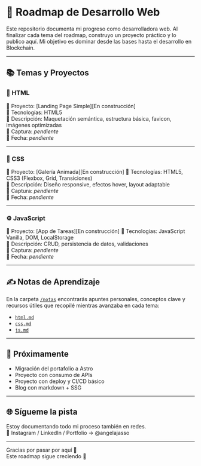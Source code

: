 # 🧭 Roadmap de Desarrollo Web

Este repositorio documenta mi progreso como desarrolladora web. Al finalizar cada tema del roadmap, construyo un proyecto práctico y lo publico aquí. Mi objetivo es dominar desde las bases hasta el desarrollo en Blockchain.

---

## 📚 Temas y Proyectos

### 🧱 HTML
📌 Proyecto: [Landing Page Simple][En construcción]  
🔧 Tecnologías: HTML5  
🎯 Descripción: Maquetación semántica, estructura básica, favicon, imágenes optimizadas  
📸 Captura: _pendiente_  
📅 Fecha: _pendiente_ 

---

### 🎨 CSS
📌 Proyecto: [Galería Animada][En construcción] 
🔧 Tecnologías: HTML5, CSS3 (Flexbox, Grid, Transiciones)  
🎯 Descripción: Diseño responsive, efectos hover, layout adaptable  
📸 Captura: _pendiente_  
📅 Fecha: _pendiente_

---

### ⚙️ JavaScript
📌 Proyecto: [App de Tareas][En construcción] 
🔧 Tecnologías: JavaScript Vanilla, DOM, LocalStorage  
🎯 Descripción: CRUD, persistencia de datos, validaciones  
📸 Captura: _pendiente_  
📅 Fecha: _pendiente_

---

## ✍️ Notas de Aprendizaje

En la carpeta [`/notas`](./notas/) encontrarás apuntes personales, conceptos clave y recursos útiles que recopilé mientras avanzaba en cada tema:

- [`html.md`](./notas/html.md)
- [`css.md`](./notas/css.md)
- [`js.md`](./notas/js.md)

---

## 🚧 Próximamente

- Migración del portafolio a Astro
- Proyecto con consumo de APIs
- Proyecto con deploy y CI/CD básico
- Blog con markdown + SSG

---

## 🌐 Sígueme la pista

Estoy documentando todo mi proceso también en redes.  
📎 Instagram / LinkedIn / Portfolio → @angelajasso  

---

Gracias por pasar por aquí 🙌  
Este roadmap sigue creciendo 💪

